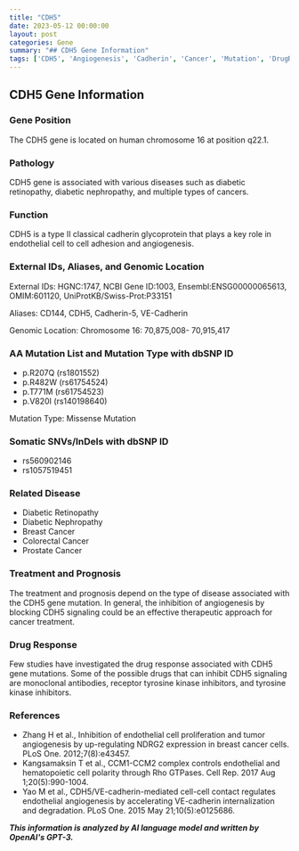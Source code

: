 ```yaml
---
title: "CDH5"
date: 2023-05-12 00:00:00
layout: post
categories: Gene
summary: "## CDH5 Gene Information"
tags: ['CDH5', 'Angiogenesis', 'Cadherin', 'Cancer', 'Mutation', 'DrugResponse', 'Treatment', 'Prognosis']
---
```


## CDH5 Gene Information

### Gene Position
The CDH5 gene is located on human chromosome 16 at position q22.1.

### Pathology 
CDH5 gene is associated with various diseases such as diabetic retinopathy, diabetic nephropathy, and multiple types of cancers.

### Function
CDH5 is a type II classical cadherin glycoprotein that plays a key role in endothelial cell to cell adhesion and angiogenesis.

### External IDs, Aliases, and Genomic Location
External IDs: HGNC:1747, NCBI Gene ID:1003, Ensembl:ENSG00000065613, OMIM:601120, UniProtKB/Swiss-Prot:P33151

Aliases: CD144, CDH5, Cadherin-5, VE-Cadherin

Genomic Location: Chromosome 16: 70,875,008- 70,915,417

### AA Mutation List and Mutation Type with dbSNP ID
- p.R207Q (rs1801552)
- p.R482W (rs61754524)
- p.T771M (rs61754523)
- p.V820I (rs140198640)

Mutation Type: Missense Mutation

### Somatic SNVs/InDels with dbSNP ID
- rs560902146
- rs1057519451

### Related Disease
- Diabetic Retinopathy
- Diabetic Nephropathy
- Breast Cancer
- Colorectal Cancer
- Prostate Cancer

### Treatment and Prognosis
The treatment and prognosis depend on the type of disease associated with the CDH5 gene mutation. In general, the inhibition of angiogenesis by blocking CDH5 signaling could be an effective therapeutic approach for cancer treatment. 

### Drug Response
Few studies have investigated the drug response associated with CDH5 gene mutations. Some of the possible drugs that can inhibit CDH5 signaling are monoclonal antibodies, receptor tyrosine kinase inhibitors, and tyrosine kinase inhibitors.

### References
- Zhang H et al., Inhibition of endothelial cell proliferation and tumor angiogenesis by up-regulating NDRG2 expression in breast cancer cells. PLoS One. 2012;7(8):e43457.
- Kangsamaksin T et al., CCM1-CCM2 complex controls endothelial and hematopoietic cell polarity through Rho GTPases. Cell Rep. 2017 Aug 1;20(5):990-1004.
- Yao M et al., CDH5/VE-cadherin-mediated cell-cell contact regulates endothelial angiogenesis by accelerating VE-cadherin internalization and degradation. PLoS One. 2015 May 21;10(5):e0125686.

**_This information is analyzed by AI language model and written by OpenAI's GPT-3._**